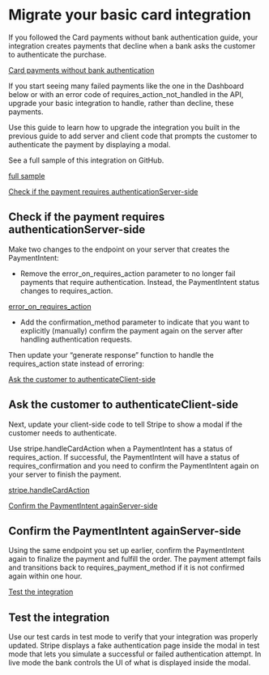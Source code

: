 # Migrate your basic card integration

If you followed the Card payments without bank authentication guide, your integration creates payments that decline when a bank asks the customer to authenticate the purchase.

[Card payments without bank authentication](/payments/without-card-authentication)

If you start seeing many failed payments like the one in the Dashboard below or with an error code of requires_action_not_handled in the API, upgrade your basic integration to handle, rather than decline, these payments.

Use this guide to learn how to upgrade the integration you built in the previous guide to add server and client code that prompts the customer to authenticate the payment by displaying a modal.

See a full sample of this integration on GitHub.

[full sample](https://github.com/stripe-samples/accept-a-payment/tree/master/custom-payment-flow)

[Check if the payment requires authenticationServer-side](#update-server)

## Check if the payment requires authenticationServer-side

Make two changes to the endpoint on your server that creates the PaymentIntent:

- Remove the error_on_requires_action parameter to no longer fail payments that require authentication. Instead, the PaymentIntent status changes to requires_action.

[error_on_requires_action](/api/payment_intents/create#create_payment_intent-error_on_requires_action)

- Add the confirmation_method parameter to indicate that you want to explicitly (manually) confirm the payment again on the server after handling authentication requests.

Then update your “generate response” function to handle the requires_action state instead of erroring:

[Ask the customer to authenticateClient-side](#update-client)

## Ask the customer to authenticateClient-side

Next, update your client-side code to tell Stripe to show a modal if the customer needs to authenticate.

Use stripe.handleCardAction when a PaymentIntent has a status of requires_action. If successful, the PaymentIntent will have a status of requires_confirmation and you need to confirm the PaymentIntent again on your server to finish the payment.

[stripe.handleCardAction](/js#stripe-handle-card-action)

[Confirm the PaymentIntent againServer-side](#update-server-second-confirm)

## Confirm the PaymentIntent againServer-side

Using the same endpoint you set up earlier, confirm the PaymentIntent again to finalize the payment and fulfill the order. The payment attempt fails and transitions back to requires_payment_method if it is not confirmed again within one hour.

[Test the integration](#test-manual)

## Test the integration

Use our test cards in test mode to verify that your integration was properly updated. Stripe displays a fake authentication page inside the modal in test mode that lets you simulate a successful or failed authentication attempt. In live mode the bank controls the UI of what is displayed inside the modal.
